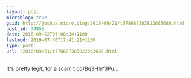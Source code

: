 ```yaml
---
layout: post
microblog: true
guid: http://joshua.micro.blog/2016/09/21/t778687383822663680.html
post_id: 34955
date: 2016-09-22T07:08:34+1100
lastmod: 2019-07-30T17:41:21+1100
type: post
url: /2016/09/21/t778687383822663680.html
---
```

It's pretty legit, for a scam [t.co/Bq3HhYdPu...](https://t.co/Bq3HhYdPuM)
